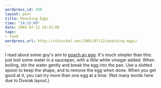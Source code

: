 ```yaml
--- 
wordpress_id: 268
layout: post
title: Poaching Eggs
time: "14:15:09"
date: 2005-07-12 14:15:09
tags: 
- food
wordpress_url: http://schinckel.net/2005/07/12/poaching-eggs/
---
```

I read about some guy's aim to [poach an egg][1]. It's much simpler than this: just boil some water in a saucepan, with a little white vinegar added. When boiling, stir the water gently and break the egg into the pan. Use a slotted spoon to keep the shape, and to remove the egg when done. When you get good at it, you can try more than one egg at a time. (Not many words here due to Dvorak layout.)

   [1]: http://www.b3ta.com/features/howtopoachanegg/

